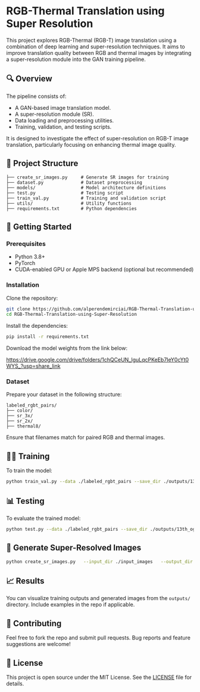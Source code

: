 
# RGB-Thermal Translation using Super Resolution

This project explores RGB-Thermal (RGB-T) image translation using a combination of deep learning and super-resolution techniques. It aims to improve translation quality between RGB and thermal images by integrating a super-resolution module into the GAN training pipeline.

## 🔍 Overview

The pipeline consists of:
- A GAN-based image translation model.
- A super-resolution module (SR).
- Data loading and preprocessing utilities.
- Training, validation, and testing scripts.

It is designed to investigate the effect of super-resolution on RGB-T image translation, particularly focusing on enhancing thermal image quality.

## 📂 Project Structure

```
├── create_sr_images.py     # Generate SR images for training
├── dataset.py              # Dataset preprocessing
├── models/                 # Model architecture definitions
├── test.py                 # Testing script
├── train_val.py            # Training and validation script
├── utils/                  # Utility functions
├── requirements.txt        # Python dependencies
```

## 🚀 Getting Started

### Prerequisites

- Python 3.8+
- PyTorch
- CUDA-enabled GPU or Apple MPS backend (optional but recommended)

### Installation

Clone the repository:

```bash
git clone https://github.com/alperendemirciai/RGB-Thermal-Translation-using-Super-Resolution.git
cd RGB-Thermal-Translation-using-Super-Resolution
```

Install the dependencies:

```bash
pip install -r requirements.txt
```

Download the model weights from the link below:

https://drive.google.com/drive/folders/1chQCeUN_lguLqcPKeEb7IeY0cYt0WYS_?usp=share_link 



### Dataset

Prepare your dataset in the following structure:

```
labeled_rgbt_pairs/
├── color/
├── sr_3x/
├── sr_2x/
├── thermal8/
```

Ensure that filenames match for paired RGB and thermal images.

## 🏋️‍♀️ Training

To train the model:

```bash
python train_val.py --data ./labeled_rgbt_pairs --save_dir ./outputs/13th_sr3x_run --lr 0.0005 --batch_size 32 --epochs 100 --print_every 2 --upsampling_method pixelshuffle --gen_filters 32 --disc_filters 32 --random_state 42 --thermal_type thermal8 --sr sr_3x --save_freq 3
```

## 📊 Testing

To evaluate the trained model:

```bash
python test.py --data ./labeled_rgbt_pairs --save_dir ./outputs/13th_og_run --batch_size 32 --upsampling_method pixelshuffle --gen_filters 32 --random_state 42 --thermal_type thermal8 --sr color
```

## 🧪 Generate Super-Resolved Images

```bash
python create_sr_images.py   --input_dir ./input_images   --output_dir ./sr_output_images
```

## 📈 Results

You can visualize training outputs and generated images from the `outputs/` directory. Include examples in the repo if applicable.

## 🤝 Contributing

Feel free to fork the repo and submit pull requests. Bug reports and feature suggestions are welcome!

## 📄 License

This project is open source under the MIT License. See the [LICENSE](LICENSE) file for details.
